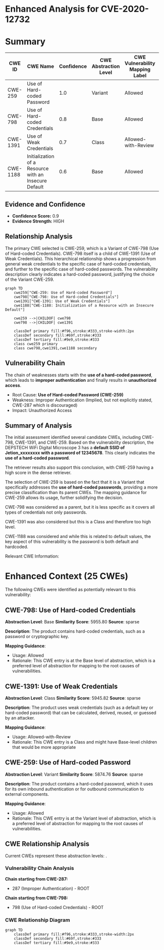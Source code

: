# Enhanced Analysis for CVE-2020-12732

# Summary
| CWE ID | CWE Name | Confidence | CWE Abstraction Level | CWE Vulnerability Mapping Label | CWE-Vulnerability Mapping Notes |
|---|---|---|---|---|---|
| CWE-259 | Use of Hard-coded Password | 1.0 | Variant | Allowed | Primary CWE |
| CWE-798 | Use of Hard-coded Credentials | 0.8 | Base | Allowed | Secondary Candidate |
| CWE-1391 | Use of Weak Credentials | 0.7 | Class | Allowed-with-Review | Secondary Candidate |
| CWE-1188 | Initialization of a Resource with an Insecure Default | 0.6 | Base | Allowed | Secondary Candidate |

## Evidence and Confidence

*   **Confidence Score:** 0.9
*   **Evidence Strength:** HIGH

## Relationship Analysis
The primary CWE selected is CWE-259, which is a Variant of CWE-798 (Use of Hard-coded Credentials). CWE-798 itself is a child of CWE-1391 (Use of Weak Credentials). This hierarchical relationship shows a progression from general weak credentials to the specific case of hard-coded credentials, and further to the specific case of hard-coded passwords. The vulnerability description clearly indicates a hard-coded password, justifying the choice of the Variant CWE-259.

```mermaid
graph TD
    cwe259["CWE-259: Use of Hard-coded Password"]
    cwe798["CWE-798: Use of Hard-coded Credentials"]
    cwe1391["CWE-1391: Use of Weak Credentials"]
    cwe1188["CWE-1188: Initialization of a Resource with an Insecure Default"]

    cwe259 -->|CHILDOF| cwe798
    cwe798 -->|CHILDOF| cwe1391
    
    classDef primary fill:#f96,stroke:#333,stroke-width:2px
    classDef secondary fill:#69f,stroke:#333
    classDef tertiary fill:#9e9,stroke:#333
    class cwe259 primary
    class cwe798,cwe1391,cwe1188 secondary
```

## Vulnerability Chain
The chain of weaknesses starts with the **use of a hard-coded password**, which leads to **improper authentication** and finally results in **unauthorized access**.
  - Root Cause: **Use of Hard-coded Password (CWE-259)**
  - Weakness: Improper Authentication (Implied, but not explicitly stated, CWE-287 which is discouraged)
  - Impact: Unauthorized Access

## Summary of Analysis
The initial assessment identified several candidate CWEs, including CWE-798, CWE-1391, and CWE-259. Based on the vulnerability description, the DEPSTECH WiFi Digital Microscope 3 has a **default SSID of Jetion_xxxxxxxx with a password of 12345678**. This clearly indicates the **use of a hard-coded password**.

The retriever results also support this conclusion, with CWE-259 having a high score in the dense retriever.

The selection of CWE-259 is based on the fact that it is a Variant that specifically addresses the **use of hard-coded passwords**, providing a more precise classification than its parent CWEs. The mapping guidance for CWE-259 allows its usage, further solidifying the decision.

CWE-798 was considered as a parent, but it is less specific as it covers all types of credentials not only passwords.

CWE-1391 was also considered but this is a Class and therefore too high level.

CWE-1188 was considered and while this is related to default values, the key aspect of this vulnerability is the password is both default and hardcoded.

Relevant CWE Information:

# Enhanced Context (25 CWEs)
The following CWEs were identified as potentially relevant to this vulnerability:

## CWE-798: Use of Hard-coded Credentials
**Abstraction Level**: Base
**Similarity Score**: 5955.80
**Source**: sparse

**Description**:
The product contains hard-coded credentials, such as a password or cryptographic key.

**Mapping Guidance**:
- Usage: Allowed
- Rationale: This CWE entry is at the Base level of abstraction, which is a preferred level of abstraction for mapping to the root causes of vulnerabilities.

## CWE-1391: Use of Weak Credentials
**Abstraction Level**: Class
**Similarity Score**: 5945.82
**Source**: sparse

**Description**:
The product uses weak credentials (such as a default key or hard-coded password) that can be calculated, derived, reused, or guessed by an attacker.

**Mapping Guidance**:
- Usage: Allowed-with-Review
- Rationale: This CWE entry is a Class and might have Base-level children that would be more appropriate

## CWE-259: Use of Hard-coded Password
**Abstraction Level**: Variant
**Similarity Score**: 5874.76
**Source**: sparse

**Description**:
The product contains a hard-coded password, which it uses for its own inbound authentication or for outbound communication to external components.

**Mapping Guidance**:
- Usage: Allowed
- Rationale: This CWE entry is at the Variant level of abstraction, which is a preferred level of abstraction for mapping to the root causes of vulnerabilities.


## CWE Relationship Analysis

Current CWEs represent these abstraction levels: .


### Vulnerability Chain Analysis

**Chain starting from CWE-287:**
- 287 (Improper Authentication) - ROOT


**Chain starting from CWE-798:**
- 798 (Use of Hard-coded Credentials) - ROOT



### CWE Relationship Diagram

```mermaid
graph TD
    classDef primary fill:#f96,stroke:#333,stroke-width:2px
    classDef secondary fill:#69f,stroke:#333
    classDef tertiary fill:#9e9,stroke:#333
```
